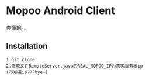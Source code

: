 Mopoo Android Client
=============
你懂的。。


Installation
-----------

    1.git clone
    2.修改文件RemoteServer.java的REAL_MOPOO_IP为真实服务器ip
    (不知道ip???bye~)

